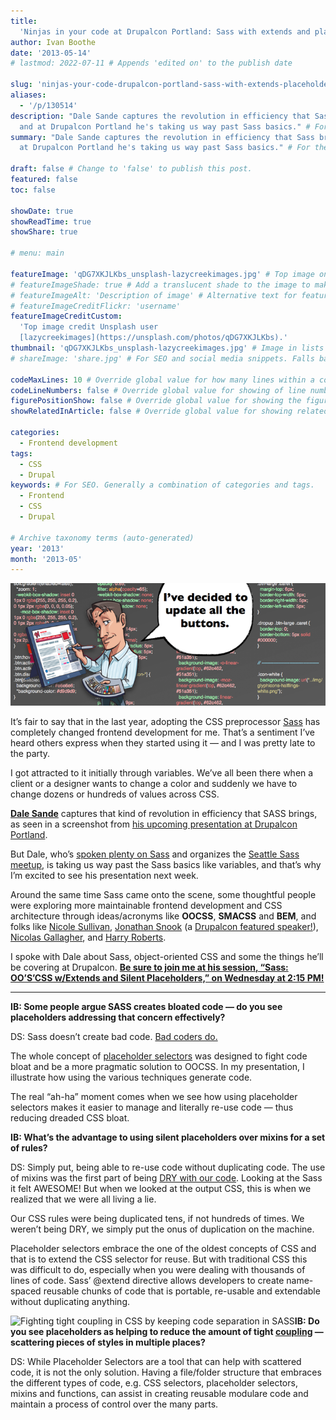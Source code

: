 ```yaml
---
title:
  'Ninjas in your code at Drupalcon Portland: Sass with extends and placeholders'
author: Ivan Boothe
date: '2013-05-14'
# lastmod: 2022-07-11 # Appends 'edited on' to the publish date

slug: 'ninjas-your-code-drupalcon-portland-sass-with-extends-placeholders' # Recommended length is 3 to 5 words.
aliases:
  - '/p/130514'
description: "Dale Sande captures the revolution in efficiency that Sass brings,
  and at Drupalcon Portland he's taking us way past Sass basics." # For SEO and social media snippets.
summary: "Dale Sande captures the revolution in efficiency that Sass brings, and
  at Drupalcon Portland he's taking us way past Sass basics." # For the post in lists.

draft: false # Change to 'false' to publish this post.
featured: false
toc: false

showDate: true
showReadTime: true
showShare: true

# menu: main

featureImage: 'qDG7XKJLKbs_unsplash-lazycreekimages.jpg' # Top image on post.
# featureImageShade: true # Add a translucent shade to the image to make overlaid text easier to read.
# featureImageAlt: 'Description of image' # Alternative text for featured image.
# featureImageCreditFlickr: 'username'
featureImageCreditCustom:
  'Top image credit Unsplash user
  [lazycreekimages](https://unsplash.com/photos/qDG7XKJLKbs).'
thumbnail: 'qDG7XKJLKbs_unsplash-lazycreekimages.jpg' # Image in lists of posts.
# shareImage: 'share.jpg' # For SEO and social media snippets. Falls back to thumbnail (if set) or featureImage.

codeMaxLines: 10 # Override global value for how many lines within a code block before auto-collapsing.
codeLineNumbers: false # Override global value for showing of line numbers within code block.
figurePositionShow: false # Override global value for showing the figure label.
showRelatedInArticle: false # Override global value for showing related posts in this series at the end of the content.

categories:
  - Frontend development
tags:
  - CSS
  - Drupal
keywords: # For SEO. Generally a combination of categories and tags.
  - Frontend
  - CSS
  - Drupal

# Archive taxonomy terms (auto-generated)
year: '2013'
month: '2013-05'
---
```


![I’ve decided to update all the buttons](dsande-oocss.png ' ')

It’s fair to say that in the last year, adopting the CSS preprocessor
[Sass](https://sass-lang.com/) has completely changed frontend development for
me. That’s a sentiment I’ve heard others express when they started using it —
and I was pretty late to the party.

I got attracted to it initially through variables. We’ve all been there when a
client or a designer wants to change a color and suddenly we have to change
dozens or hundreds of values across CSS.

**[Dale Sande](https://web.archive.org/web/20150919092337/http://www.dalesande.com/)**
captures that kind of revolution in efficiency that SASS brings, as seen in a
screenshot from
[his upcoming presentation at Drupalcon Portland](https://portland2013.drupal.org/node/333.html).

But Dale, who’s [spoken plenty on Sass](https://speakerdeck.com/anotheruiguy)
and organizes the [Seattle Sass meetup](https://www.meetup.com/SASSlang/), is
taking us way past the Sass basics like variables, and that’s why I’m excited to
see his presentation next week.

Around the same time Sass came onto the scene, some thoughtful people were
exploring more maintainable frontend development and CSS architecture through
ideas/acronyms like **OOCSS**, **SMACSS** and **BEM**, and folks like
[Nicole Sullivan](https://github.com/stubbornella/oocss/wiki),
[Jonathan Snook](http://smacss.com/) (a
[Drupalcon featured speaker!](/blog/2013/05/world-class-frontend-track-drupalcon-portland)),
[Nicolas Gallagher](https://nicolasgallagher.com/about-html-semantics-front-end-architecture/),
and [Harry Roberts](https://cssguidelin.es/).

I spoke with Dale about Sass, object-oriented CSS and some the things he’ll be
covering at Drupalcon.
**[Be sure to join me at his session, “Sass: OO’S’CSS w/Extends and Silent Placeholders,” on Wednesday at 2:15 PM!](https://portland2013.drupal.org/node/333.html)**

---

**IB: Some people argue SASS creates bloated code — do you see placeholders
addressing that concern effectively?**

DS: Sass doesn’t create bad code.
[Bad coders do.](https://web.archive.org/web/20150919092337/http://thesassway.com/articles/sass-doesnt-create-bad-code-bad-coders-do)

The whole concept of
[placeholder selectors](https://web.archive.org/web/20150919092337/http://chriseppstein.github.io/blog/2012/08/23/sass-3-2-is-released/)
was designed to fight code bloat and be a more pragmatic solution to OOCSS. In
my presentation, I illustrate how using the various techniques generate code.

The real “ah-ha” moment comes when we see how using placeholder selectors makes
it easier to manage and literally re-use code — thus reducing dreaded CSS bloat.

**IB: What’s the advantage to using silent placeholders over mixins for a set
of rules?**

DS: Simply put, being able to re-use code without duplicating code. The use of
mixins was the first part of being
[DRY with our code](https://web.archive.org/web/20150919092337/http://en.wikipedia.org/wiki/Don%27t_repeat_yourself).
Looking at the Sass it felt AWESOME! But when we looked at the output CSS, this
is when we realized that we were all living a lie.

Our CSS rules were being duplicated tens, if not hundreds of times. We weren’t
being DRY, we simply put the onus of duplication on the machine.

Placeholder selectors embrace the one of the oldest concepts of CSS and that is
to extend the CSS selector for reuse. But with traditional CSS this was
difficult to do, especially when you were dealing with thousands of lines of
code. Sass’ @extend directive allows developers to create name-spaced reusable
chunks of code that is portable, re-usable and extendable without
duplicating anything.

![Fighting tight coupling in CSS by keeping code separation in SASS](https://web.archive.org/web/20150919092337im_/http://rootwork.org/sites/default/files/dsande-oocss2.png)**IB:
Do you see placeholders as helping to reduce the amount of tight
[coupling](https://web.archive.org/web/20150919092337/http://en.wikipedia.org/wiki/Coupling_%28computer_programming%29)
— scattering pieces of styles in multiple places?**

DS: While Placeholder Selectors are a tool that can help with scattered code, it
is not the only solution. Having a file/folder structure that embraces the
different types of code, e.g. CSS selectors, placeholder selectors, mixins and
functions, can assist in creating reusable modulare code and maintain a process
of control over the many parts.
